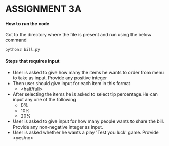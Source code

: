 # ASSIGNMENT 3A

#### How to run the code

Got to the directory where the file is present and run using the below command

```sh
python3 bill.py
```

#### Steps that requires input

- User is asked to give how many the items he wants to order from menu to take as input. Provide any positive integer
- Then user should give input for each item in this format 
    - <itemid> <half/full> <quantity>
- After selecting the items he is asked to select tip percentage.He can input any one of the following
    - 0%
    - 10%
    - 20%
- User is asked to give input for how many people wants to share the bill. Provide any non-negative integer as input.
- User is asked whether he wants a play 'Test you luck' game. Provide <yes/no>